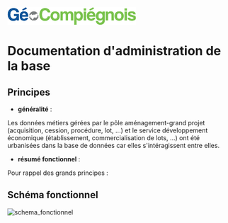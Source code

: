 ![picto](/doc/img/Logo_web-GeoCompiegnois.png)

# Documentation d'administration de la base #

## Principes
  * **généralité** :

Les données métiers gérées par le pôle aménagement-grand projet (acquisition, cession, procédure, lot, ...) et le service développement économique (établissement, commercialisation de lots, ...) ont été urbanisées dans la base de données car elles s'intéragissent entre elles.

 
 * **résumé fonctionnel** :

Pour rappel des grands principes :



## Schéma fonctionnel

![schema_fonctionnel](img/schema_fonctionnel_amt_fon_eco.png)
